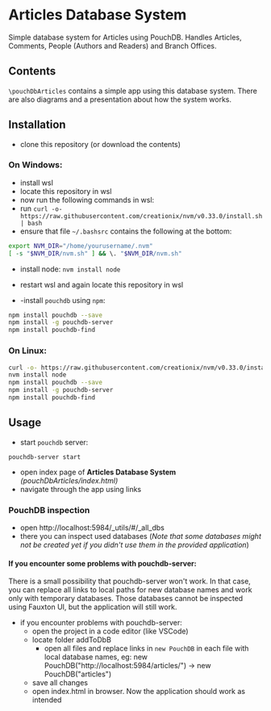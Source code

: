 # Articles Database System
Simple database system for Articles using PouchDB. Handles Articles, Comments, People (Authors and Readers) and Branch Offices.

## Contents
`\pouchDbArticles` contains a simple app using this database system. There are also diagrams and a presentation about how the system works.

## Installation
- clone this repository (or download the contents)


### On Windows:
- install wsl
- locate this repository in wsl 
- now run the following commands in wsl:
- run `curl -o- https://raw.githubusercontent.com/creationix/nvm/v0.33.0/install.sh | bash`
- ensure that file `~/.bashsrc` contains the following at the bottom:
```sh
export NVM_DIR="/home/yourusername/.nvm"
[ -s "$NVM_DIR/nvm.sh" ] && \. "$NVM_DIR/nvm.sh"
```
- install node:  `nvm install node`
- restart wsl and again locate this repository in wsl

- -install `pouchdb` using `npm`:
```sh
npm install pouchdb --save
npm install -g pouchdb-server
npm install pouchdb-find
```

### On Linux:
```sh
curl -o- https://raw.githubusercontent.com/creationix/nvm/v0.33.0/install.sh | bash
nvm install node
npm install pouchdb --save
npm install -g pouchdb-server
npm install pouchdb-find
```


## Usage
- start `pouchdb` server:
```
pouchdb-server start
```

- open index page of **Articles Database System** *(pouchDbArticles/index.html)*
- navigate through the app using links

### PouchDB inspection
- open http://localhost:5984/_utils/#/_all_dbs
- there you can inspect used databases
(*Note that some databases might not be created yet if you didn't use them in the provided application*)



#### If you encounter some problems with pouchdb-server:
There is a small possibility that pouchdb-server won't work. In that case, you can replace all links to local paths for new database names and work only with temporary databases. Those databases cannot be inspected using Fauxton UI, but the application will still work. 
- if you encounter problems with pouchdb-server:
  - open the project in a code editor (like VSCode)
  - locate folder addToDbB
    - open all files and replace links in `new PouchDB` in each file with local database names, eg: new PouchDB("http://localhost:5984/articles/") -> new PouchDB("articles")
  - save all changes
  - open index.html in browser. Now the application should work as intended
